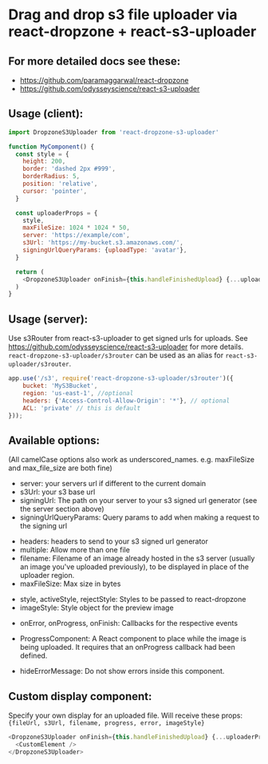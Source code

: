 # Drag and drop s3 file uploader via react-dropzone + react-s3-uploader


For more detailed docs see these:
---------------------------------

- https://github.com/paramaggarwal/react-dropzone
- https://github.com/odysseyscience/react-s3-uploader



Usage (client): 
---------------

```javascript
import DropzoneS3Uploader from 'react-dropzone-s3-uploader'

function MyComponent() {
  const style = {
    height: 200,
    border: 'dashed 2px #999',
    borderRadius: 5,
    position: 'relative',
    cursor: 'pointer',
  }

  const uploaderProps = {
    style, 
    maxFileSize: 1024 * 1024 * 50, 
    server: 'https://example/com', 
    s3Url: 'https://my-bucket.s3.amazonaws.com/', 
    signingUrlQueryParams: {uploadType: 'avatar'},
  }

  return (
    <DropzoneS3Uploader onFinish={this.handleFinishedUpload} {...uploaderProps} />
  )
}

```


Usage (server): 
---------------

Use s3Router from react-s3-uploader to get signed urls for uploads.
See https://github.com/odysseyscience/react-s3-uploader for more details.
`react-dropzone-s3-uploader/s3router` can be used as an alias for `react-s3-uploader/s3router`.

```javascript
app.use('/s3', require('react-dropzone-s3-uploader/s3router')({
    bucket: 'MyS3Bucket',
    region: 'us-east-1', //optional
    headers: {'Access-Control-Allow-Origin': '*'}, // optional
    ACL: 'private' // this is default
}));
```


Available options: 
------------------
(All camelCase options also work as underscored_names. e.g. maxFileSize and max_file_size are both fine)
<ul>
  <li> server: your servers url if different to the current domain</li>
  <li> s3Url: your s3 base url</li>
  <li> signingUrl: The path on your server to your s3 signed url generator (see the server section above)</li>
  <li> signingUrlQueryParams: Query params to add when making a request to the signing url</li>
</ul>
<ul>
  <li> headers: headers to send to your s3 signed url generator</li>
  <li> multiple: Allow more than one file</li>
  <li> filename: Filename of an image already hosted in the s3 server (usually an image you've uploaded previously), to be displayed in place of the uploader region.</li>
  <li> maxFileSize: Max size in bytes</li>
</ul>
<ul>
  <li> style, activeStyle, rejectStyle: Styles to be passed to react-dropzone</li>
  <li> imageStyle: Style object for the preview image</li>
</ul>
<ul>
  <li> onError, onProgress, onFinish: Callbacks for the respective events</li>
</ul>
<ul>
  <li> ProgressComponent: A React component to place while the image is being uploaded. It requires that an onProgress callback had been defined.
</ul>
<ul>
  <li> hideErrorMessage: Do not show errors inside this component.
</ul>

Custom display component: 
-------------------------
Specify your own display for an uploaded file. Will receive these props:
```{fileUrl, s3Url, filename, progress, error, imageStyle}```
```javascript
<DropzoneS3Uploader onFinish={this.handleFinishedUpload} {...uploaderProps}>
  <CustomElement />
</DropzoneS3Uploader>
```
